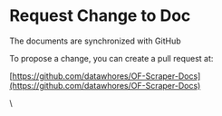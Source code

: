 # Request Change to Doc

The documents are synchronized with GitHub



To propose a change, you can create a pull request at:&#x20;

[https://github.com/datawhores/OF-Scraper-Docs](https://github.com/datawhores/OF-Scraper-Docs)

\
